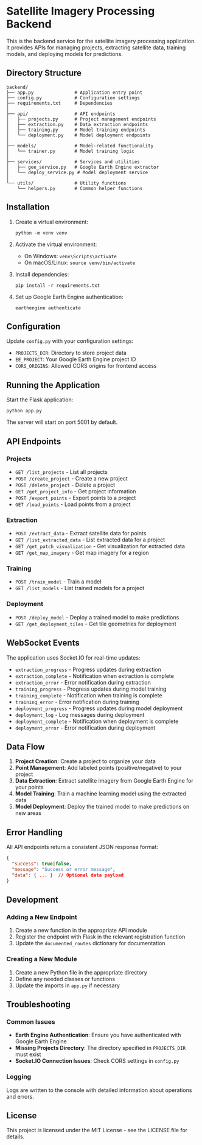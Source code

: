 # Satellite Imagery Processing Backend

This is the backend service for the satellite imagery processing application. It provides APIs for managing projects, extracting satellite data, training models, and deploying models for predictions.

## Directory Structure

```
backend/
├── app.py               # Application entry point
├── config.py            # Configuration settings
├── requirements.txt     # Dependencies
│
├── api/                 # API endpoints
│   ├── projects.py      # Project management endpoints
│   ├── extraction.py    # Data extraction endpoints
│   ├── training.py      # Model training endpoints
│   └── deployment.py    # Model deployment endpoints
│
├── models/              # Model-related functionality
│   └── trainer.py       # Model training logic
│
├── services/            # Services and utilities
│   ├── gee_service.py   # Google Earth Engine extractor
│   └── deploy_service.py # Model deployment service
│
└── utils/               # Utility functions
    └── helpers.py       # Common helper functions
```

## Installation

1. Create a virtual environment:
   ```
   python -m venv venv
   ```

2. Activate the virtual environment:
   - On Windows: `venv\Scripts\activate`
   - On macOS/Linux: `source venv/bin/activate`

3. Install dependencies:
   ```
   pip install -r requirements.txt
   ```

4. Set up Google Earth Engine authentication:
   ```
   earthengine authenticate
   ```

## Configuration

Update `config.py` with your configuration settings:

- `PROJECTS_DIR`: Directory to store project data
- `EE_PROJECT`: Your Google Earth Engine project ID
- `CORS_ORIGINS`: Allowed CORS origins for frontend access

## Running the Application

Start the Flask application:

```
python app.py
```

The server will start on port 5001 by default.

## API Endpoints

### Projects
- `GET /list_projects` - List all projects
- `POST /create_project` - Create a new project
- `POST /delete_project` - Delete a project
- `GET /get_project_info` - Get project information
- `POST /export_points` - Export points to a project
- `GET /load_points` - Load points from a project

### Extraction
- `POST /extract_data` - Extract satellite data for points
- `GET /list_extracted_data` - List extracted data for a project
- `GET /get_patch_visualization` - Get visualization for extracted data
- `GET /get_map_imagery` - Get map imagery for a region

### Training
- `POST /train_model` - Train a model
- `GET /list_models` - List trained models for a project

### Deployment
- `POST /deploy_model` - Deploy a trained model to make predictions
- `GET /get_deployment_tiles` - Get tile geometries for deployment

## WebSocket Events

The application uses Socket.IO for real-time updates:

- `extraction_progress` - Progress updates during extraction
- `extraction_complete` - Notification when extraction is complete
- `extraction_error` - Error notification during extraction
- `training_progress` - Progress updates during model training
- `training_complete` - Notification when training is complete
- `training_error` - Error notification during training
- `deployment_progress` - Progress updates during model deployment
- `deployment_log` - Log messages during deployment
- `deployment_complete` - Notification when deployment is complete
- `deployment_error` - Error notification during deployment

## Data Flow

1. **Project Creation**: Create a project to organize your data
2. **Point Management**: Add labeled points (positive/negative) to your project
3. **Data Extraction**: Extract satellite imagery from Google Earth Engine for your points
4. **Model Training**: Train a machine learning model using the extracted data
5. **Model Deployment**: Deploy the trained model to make predictions on new areas

## Error Handling

All API endpoints return a consistent JSON response format:

```json
{
  "success": true|false,
  "message": "Success or error message",
  "data": { ... }  // Optional data payload
}
```

## Development

### Adding a New Endpoint

1. Create a new function in the appropriate API module
2. Register the endpoint with Flask in the relevant registration function
3. Update the `documented_routes` dictionary for documentation

### Creating a New Module

1. Create a new Python file in the appropriate directory
2. Define any needed classes or functions
3. Update the imports in `app.py` if necessary

## Troubleshooting

### Common Issues

- **Earth Engine Authentication**: Ensure you have authenticated with Google Earth Engine
- **Missing Projects Directory**: The directory specified in `PROJECTS_DIR` must exist
- **Socket.IO Connection Issues**: Check CORS settings in `config.py`

### Logging

Logs are written to the console with detailed information about operations and errors.

## License

This project is licensed under the MIT License - see the LICENSE file for details.